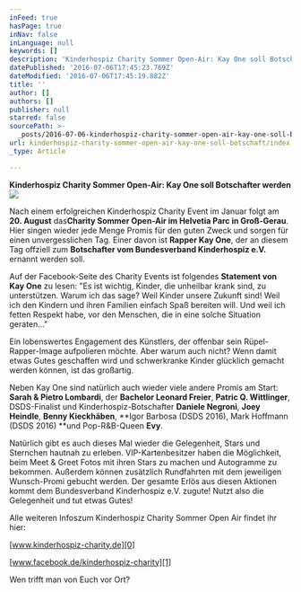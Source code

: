 ```yaml
---
inFeed: true
hasPage: true
inNav: false
inLanguage: null
keywords: []
description: 'Kinderhospiz Charity Sommer Open-Air: Kay One soll Botschafter werden'
datePublished: '2016-07-06T17:45:23.769Z'
dateModified: '2016-07-06T17:45:19.882Z'
title: ''
author: []
authors: []
publisher: null
starred: false
sourcePath: >-
  _posts/2016-07-06-kinderhospiz-charity-sommer-open-air-kay-one-soll-botschaft.md
url: kinderhospiz-charity-sommer-open-air-kay-one-soll-botschaft/index.html
_type: Article

---
```

**Kinderhospiz Charity Sommer Open-Air: Kay One soll Botschafter werden**
![](https://the-grid-user-content.s3-us-west-2.amazonaws.com/eb1e74fb-74ef-48b8-a30b-9781e3ce211f.jpg)

Nach einem erfolgreichen Kinderhospiz Charity Event im Januar folgt am **20\. August** das**Charity Sommer Open-Air im Helvetia Parc in Groß-Gerau**. Hier singen wieder jede Menge Promis für den guten Zweck und sorgen für einen unvergesslichen Tag. Einer davon ist **Rapper Kay One**, der an diesem Tag offziell zum **Botschafter vom Bundesverband Kinderhospiz e.V.** ernannt werden soll.

Auf der Facebook-Seite des Charity Events ist folgendes **Statement von Kay One** zu lesen: "Es ist wichtig, Kinder, die unheilbar krank sind, zu unterstützen. Warum ich das sage? Weil Kinder unsere Zukunft sind! Weil ich den Kindern und ihren Familien einfach Spaß bereiten will. Und weil ich fetten Respekt habe, vor den Menschen, die in eine solche Situation geraten..."

Ein lobenswertes Engagement des Künstlers, der offenbar sein Rüpel-Rapper-Image aufpolieren möchte. Aber warum auch nicht? Wenn damit etwas Gutes geschaffen wird und schwerkranke Kinder glücklich gemacht werden können, ist das großartig.

Neben Kay One sind natürlich auch wieder viele andere Promis am Start: **Sarah & Pietro Lombardi**, der **Bachelor Leonard Freier**, **Patric Q. Wittlinger**, DSDS-Finalist und Kinderhospiz-Botschafter **Daniele Negroni**, **Joey Heindle**, **Benny Kieckhäben**, **Igor Barbosa (DSDS 2016), Mark Hoffmann (DSDS 2016) **und Pop-R&B-Queen **Evy**.

Natürlich gibt es auch dieses Mal wieder die Gelegenheit, Stars und Sternchen hautnah zu erleben. VIP-Kartenbesitzer haben die Möglichkeit, beim Meet & Greet Fotos mit ihren Stars zu machen und Autogramme zu bekommen. Außerdem können zusätzlich Rundfahrten mit dem jeweiligen Wunsch-Promi gebucht werden. Der gesamte Erlös aus diesen Aktionen kommt dem Bundesverband Kinderhospiz e.V. zugute! Nutzt also die Gelegenheit und tut etwas Gutes!

Alle weiteren Infoszum Kinderhospiz Charity Sommer Open Air findet ihr hier:

[www.kinderhospiz-charity.de][0]

[www.facebook.de/kinderhospiz-charity][1]

Wen trifft man von Euch vor Ort?

[0]: http://www.kinderhospiz-charity.de/
[1]: http://www.facebook.de/kinderhospiz-charity